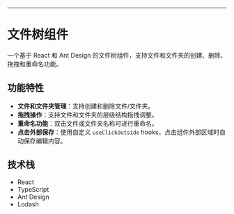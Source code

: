 ---

# 文件树组件

一个基于 React 和 Ant Design 的文件树组件，支持文件和文件夹的创建、删除、拖拽和重命名功能。

## 功能特性

- **文件和文件夹管理**：支持创建和删除文件/文件夹。
- **拖拽操作**：支持文件和文件夹的层级结构拖拽调整。
- **重命名功能**：双击文件或文件夹名称可进行重命名。
- **点击外部保存**：使用自定义 `useClickOutside` hooks，点击组件外部区域时自动保存编辑内容。

## 技术栈

- React
- TypeScript
- Ant Design
- Lodash

